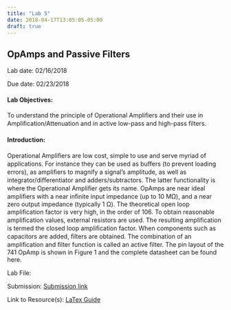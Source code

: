 ```yaml
---
title: "Lab 5"
date: 2018-04-17T13:05:05-05:00
draft: true
---
```


## OpAmps and Passive Filters

Lab date: 02/16/2018

Due date: 02/23/2018


#### Lab Objectives:  
To understand the principle of Operational Ampliﬁers and their use in Ampliﬁcation/Attenuation and in active low-pass and high-pass ﬁlters.

#### Introduction:  
Operational Ampliﬁers are low cost, simple to use and serve myriad of applications. For instance they can be used as buﬀers (to prevent loading errors), as ampliﬁers to magnify a signal’s amplitude, as well as integrator/diﬀerentiator and adders/subtractors. The latter functionality is where the Operational Ampliﬁer gets its name. OpAmps are near ideal ampliﬁers with a near inﬁnite input impedance (up to 10 MΩ), and a near zero output impedance (typically 1 Ω). The theoretical open loop ampliﬁcation factor is very high, in the order of 106. To obtain reasonable ampliﬁcation values, external resistors are used. The resulting ampliﬁcation is termed the closed loop ampliﬁcation factor. When components such as capacitors are added, ﬁlters are obtained. The combination of an ampliﬁcation and ﬁlter function is called an active ﬁlter. The pin layout of the 741 OpAmp is shown in Figure 1 and the complete datasheet can be found here.


Lab File:

Submission: [Submission link]()

Link to Resource(s): [LaTex Guide](../resources/LaTex_Guide)
